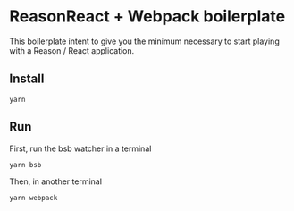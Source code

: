 # ReasonReact + Webpack boilerplate

This boilerplate intent to give you the minimum necessary to start playing with a Reason / React application.

## Install

```
yarn
```

## Run

First, run the bsb watcher in a terminal

```
yarn bsb
```

Then, in another terminal

```
yarn webpack
```
